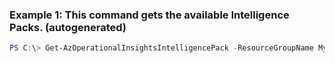 ### Example 1: This command gets the available Intelligence Packs. (autogenerated)
```powershell
PS C:\> Get-AzOperationalInsightsIntelligencePack -ResourceGroupName MyResourceGroup -WorkspaceName ContosoWorkspace
```

